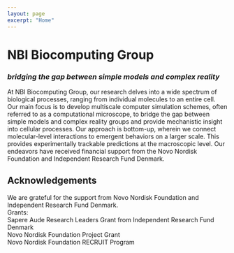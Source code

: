 ```yaml
---
layout: page
excerpt: "Home"
---
```



# NBI Biocomputing Group
### *bridging the gap between simple models and complex reality*

At NBI Biocomputing Group, our research delves into a wide spectrum of biological processes, ranging from individual molecules to an entire cell. Our main focus is to develop multiscale computer simulation schemes, often referred to as a computational microscope, to bridge the gap between simple models and complex reality groups and provide mechanistic insight into cellular processes. Our approach is bottom-up, wherein we connect molecular-level interactions to emergent behaviors on a larger scale. This provides experimentally trackable predictions at the macroscopic level. Our endeavors have received financial support from the Novo Nordisk Foundation and Independent Research Fund Denmark.


## Acknowledgements

We are grateful for the support from Novo Nordisk Foundation and Independent Research Fund Denmark.<br /> 
Grants:<br />
Sapere Aude Research Leaders Grant from Independent Research Fund Denmark<br />
Novo Nordisk Foundation Project Grant<br />
Novo Nordisk Foundation RECRUIT Program<br />

